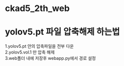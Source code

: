 # ckad5_2th_web

# yolov5.pt 파일 압축해제 하는법

1.yolov5.pt 안의 압축파일을 전부 다운  
2.yolov5.vol.1 만 압축 해제  
3.web폴더 내에 저장후 webapp.py에서 경로 설정  
